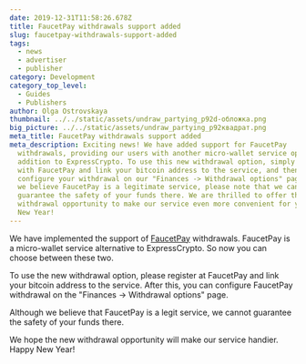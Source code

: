 ```yaml
---
date: 2019-12-31T11:58:26.678Z
title: FaucetPay withdrawals support added
slug: faucetpay-withdrawals-support-added
tags:
  - news
  - advertiser
  - publisher
category: Development
category_top_level:
  - Guides
  - Publishers
author: Olga Ostrovskaya
thumbnail: ../../static/assets/undraw_partying_p92d-обложка.png
big_picture: ../../static/assets/undraw_partying_p92квадрат.png
meta_title: FaucetPay withdrawals support added
meta_description: Exciting news! We have added support for FaucetPay
  withdrawals, providing our users with another micro-wallet service option in
  addition to ExpressCrypto. To use this new withdrawal option, simply register
  with FaucetPay and link your bitcoin address to the service, and then
  configure your withdrawal on our "Finances -> Withdrawal options" page. While
  we believe FaucetPay is a legitimate service, please note that we cannot
  guarantee the safety of your funds there. We are thrilled to offer this new
  withdrawal opportunity to make our service even more convenient for you. Happy
  New Year!
---
```

We have implemented the support of <a href="https://faucetpay.io/" rel="nofollow">FaucetPay</a> withdrawals. FaucetPay is a micro-wallet service alternative to ExpressCrypto. So now you can choose between these two.

To use the new withdrawal option, please register at FaucetPay and link your bitcoin address to the service. After this, you can configure FaucetPay withdrawal on the "Finances -> Withdrawal options" page.

Although we believe that FaucetPay is a legit service, we cannot guarantee the safety of your funds there. 

We hope the new withdrawal opportunity will make our service handier. Happy New Year!
